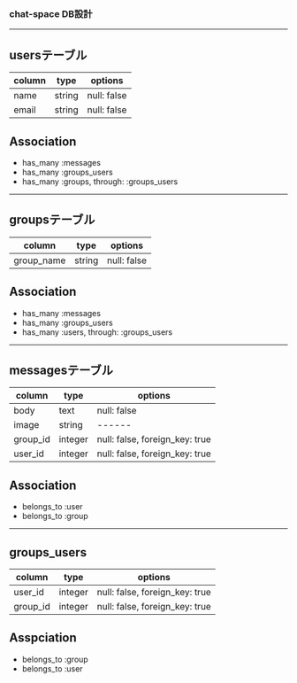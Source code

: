 ### chat-space DB設計

---

## usersテーブル

|column|type|options|
|------|----|-------|
|name|string|null: false|
|email|string|null: false|

## Association
- has_many :messages
- has_many :groups_users
- has_many :groups, through: :groups_users

---

## groupsテーブル

|column|type|options|
|------|----|-------|
|group_name|string|null: false|

## Association
- has_many :messages
- has_many :groups_users
- has_many :users, through: :groups_users

---

## messagesテーブル

|column|type|options|
|------|----|-------|
|body|text|null: false|
|image|string|------|
|group_id|integer|null: false, foreign_key: true|
|user_id|integer|null: false, foreign_key: true|

## Association
- belongs_to :user
- belongs_to :group

---

## groups_users

|column|type|options|
|------|----|-------|
|user_id|integer|null: false, foreign_key: true|
|group_id|integer|null: false, foreign_key: true|

## Asspciation
- belongs_to :group
- belongs_to :user
